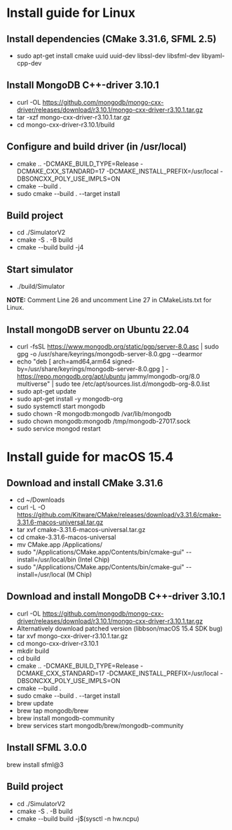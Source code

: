 # Install guide for Linux

## Install dependencies (CMake 3.31.6, SFML 2.5)
- sudo apt-get install cmake uuid uuid-dev libssl-dev libsfml-dev libyaml-cpp-dev

## Install MongoDB C++-driver 3.10.1
- curl -OL https://github.com/mongodb/mongo-cxx-driver/releases/download/r3.10.1/mongo-cxx-driver-r3.10.1.tar.gz 
- tar -xzf mongo-cxx-driver-r3.10.1.tar.gz 
- cd mongo-cxx-driver-r3.10.1/build 

## Configure and build driver (in /usr/local)
- cmake .. -DCMAKE_BUILD_TYPE=Release -DCMAKE_CXX_STANDARD=17 -DCMAKE_INSTALL_PREFIX=/usr/local -DBSONCXX_POLY_USE_IMPLS=ON
- cmake --build .
- sudo cmake --build . --target install

## Build project
- cd ./SimulatorV2
- cmake -S . -B build
- cmake --build build -j4

## Start simulator
- ./build/Simulator

**NOTE:** Comment Line 26 and uncomment Line 27 in CMakeLists.txt for Linux.

## Install mongoDB server on Ubuntu 22.04
- curl -fsSL https://www.mongodb.org/static/pgp/server-8.0.asc | sudo gpg -o /usr/share/keyrings/mongodb-server-8.0.gpg --dearmor
- echo "deb [ arch=amd64,arm64 signed-by=/usr/share/keyrings/mongodb-server-8.0.gpg ] - https://repo.mongodb.org/apt/ubuntu jammy/mongodb-org/8.0 multiverse" | sudo tee /etc/apt/sources.list.d/mongodb-org-8.0.list
- sudo apt-get update
- sudo apt-get install -y mongodb-org
- sudo systemctl start mongodb
- sudo chown -R mongodb:mongodb /var/lib/mongodb
- sudo chown mongodb:mongodb /tmp/mongodb-27017.sock
- sudo service mongod restart

# Install guide for macOS 15.4

## Download and install CMake 3.31.6
- cd ~/Downloads
- curl -L -O https://github.com/Kitware/CMake/releases/download/v3.31.6/cmake-3.31.6-macos-universal.tar.gz
- tar xvf cmake-3.31.6-macos-universal.tar.gz
- cd cmake-3.31.6-macos-universal
- mv CMake.app /Applications/
- sudo "/Applications/CMake.app/Contents/bin/cmake-gui" --install=/usr/local/bin (Intel Chip)
- sudo "/Applications/CMake.app/Contents/bin/cmake-gui" --install=/usr/local (M Chip)

## Download and install MongoDB C++-driver 3.10.1
- curl -OL https://github.com/mongodb/mongo-cxx-driver/releases/download/r3.10.1/mongo-cxx-driver-r3.10.1.tar.gz
- Alternatively download patched version (libbson/macOS 15.4 SDK bug)
- tar xvf mongo-cxx-driver-r3.10.1.tar.gz
- cd mongo-cxx-driver-r3.10.1
- mkdir build
- cd build
- cmake .. -DCMAKE_BUILD_TYPE=Release -DCMAKE_CXX_STANDARD=17 -DCMAKE_INSTALL_PREFIX=/usr/local -DBSONCXX_POLY_USE_IMPLS=ON
- cmake --build .
- sudo cmake --build . --target install
- brew update
- brew tap mongodb/brew
- brew install mongodb-community
- brew services start mongodb/brew/mongodb-community

## Install SFML 3.0.0
brew install sfml@3

## Build project
- cd ./SimulatorV2
- cmake -S . -B build
- cmake --build build -j$(sysctl -n hw.ncpu)
